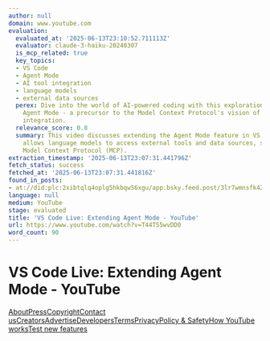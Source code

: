 ```yaml
---
author: null
domain: www.youtube.com
evaluation:
  evaluated_at: '2025-06-13T23:10:52.711113Z'
  evaluator: claude-3-haiku-20240307
  is_mcp_related: true
  key_topics:
  - VS Code
  - Agent Mode
  - AI tool integration
  - language models
  - external data sources
  perex: Dive into the world of AI-powered coding with this exploration of VS Code's
    Agent Mode - a precursor to the Model Context Protocol's vision of seamless tool
    integration.
  relevance_score: 0.8
  summary: This video discusses extending the Agent Mode feature in VS Code, which
    allows language models to access external tools and data sources, similar to the
    Model Context Protocol (MCP).
extraction_timestamp: '2025-06-13T23:07:31.441796Z'
fetch_status: success
fetched_at: '2025-06-13T23:07:31.441816Z'
found_in_posts:
- at://did:plc:2xibtqlq4oplg5hkbqw56xgu/app.bsky.feed.post/3lr7wmnsfk42s
language: null
medium: YouTube
stage: evaluated
title: 'VS Code Live: Extending Agent Mode - YouTube'
url: https://www.youtube.com/watch?v=T44T55wvDD0
word_count: 90
---
```


# VS Code Live: Extending Agent Mode - YouTube

[About](https://www.youtube.com/about/)[Press](https://www.youtube.com/about/press/)[Copyright](https://www.youtube.com/about/copyright/)[Contact us](/t/contact_us/)[Creators](https://www.youtube.com/creators/)[Advertise](https://www.youtube.com/ads/)[Developers](https://developers.google.com/youtube)[Terms](/t/terms)[Privacy](/t/privacy)[Policy & Safety](https://www.youtube.com/about/policies/)[How YouTube works](https://www.youtube.com/howyoutubeworks?utm_campaign=ytgen&utm_source=ythp&utm_medium=LeftNav&utm_content=txt&u=https%3A%2F%2Fwww.youtube.com%2Fhowyoutubeworks%3Futm_source%3Dythp%26utm_medium%3DLeftNav%26utm_campaign%3Dytgen)[Test new features](/new)